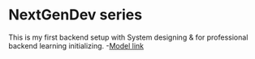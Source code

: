 # NextGenDev series


This is my first backend setup with System designing & for professional backend learning initializing.
-[Model link](https://app.eraser.io/workspace/YtPqZ1VogxGy1jzIDkzj?origin=share)
